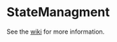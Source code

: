 # StateManagment

See the [wiki](https://github.com/BrianMKauf/State-Managment/wiki) for more information.
